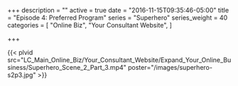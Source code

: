 +++
description = ""
active = true
date = "2016-11-15T09:35:46-05:00"
title = "Episode 4: Preferred Program"
series = "Superhero"
series_weight = 40
categories = [
  "Online Biz",
  "Your Consultant Website",
]

+++

{{< plvid src="LC_Main_Online_Biz/Your_Consultant_Website/Expand_Your_Online_Business/Superhero_Scene_2_Part_3.mp4" poster="/images/superhero-s2p3.jpg" >}}
